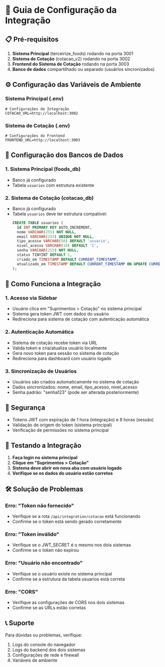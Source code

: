 # 🚀 Guia de Configuração da Integração

## 📋 Pré-requisitos

1. **Sistema Principal** (terceirize_foods) rodando na porta 3001
2. **Sistema de Cotação** (cotacao_v2) rodando na porta 3002
3. **Frontend do Sistema de Cotação** rodando na porta 3003
4. **Banco de dados** compartilhado ou separado (usuários sincronizados)

## ⚙️ Configuração das Variáveis de Ambiente

### Sistema Principal (.env)
```env
# Configurações de Integração
COTACAO_URL=http://localhost:3002
```

### Sistema de Cotação (.env)
```env
# Configurações do Frontend
FRONTEND_URL=http://localhost:3003
```

## 🔧 Configuração dos Bancos de Dados

### 1. Sistema Principal (foods_db)
- Banco já configurado
- Tabela `usuarios` com estrutura existente

### 2. Sistema de Cotação (cotacao_db)
- Banco já configurado
- Tabela `usuarios` deve ter estrutura compatível:
  ```sql
  CREATE TABLE usuarios (
    id INT PRIMARY KEY AUTO_INCREMENT,
    nome VARCHAR(255) NOT NULL,
    email VARCHAR(255) UNIQUE NOT NULL,
    tipo_acesso VARCHAR(50) DEFAULT 'usuario',
    nivel_acesso VARCHAR(10) DEFAULT 'I',
    senha VARCHAR(255) NOT NULL,
    status TINYINT DEFAULT 1,
    criado_em TIMESTAMP DEFAULT CURRENT_TIMESTAMP,
    atualizado_em TIMESTAMP DEFAULT CURRENT_TIMESTAMP ON UPDATE CURRENT_TIMESTAMP
  );
  ```

## 🚀 Como Funciona a Integração

### 1. **Acesso via Sidebar**
- Usuário clica em "Suprimentos > Cotação" no sistema principal
- Sistema gera token JWT com dados do usuário
- Redireciona para sistema de cotação com autenticação automática

### 2. **Autenticação Automática**
- Sistema de cotação recebe token via URL
- Valida token e cria/atualiza usuário localmente
- Gera novo token para sessão no sistema de cotação
- Redireciona para dashboard com usuário logado

### 3. **Sincronização de Usuários**
- Usuários são criados automaticamente no sistema de cotação
- Dados sincronizados: nome, email, tipo_acesso, nivel_acesso
- Senha padrão: "senha123" (pode ser alterada posteriormente)

## 🔐 Segurança

- Tokens JWT com expiração de 1 hora (integração) e 8 horas (sessão)
- Validação de origem do token (sistema principal)
- Verificação de permissões no sistema principal

## 📱 Testando a Integração

1. **Faça login no sistema principal**
2. **Clique em "Suprimentos > Cotação"**
3. **Sistema deve abrir em nova aba com usuário logado**
4. **Verifique se os dados do usuário estão corretos**

## 🛠️ Solução de Problemas

### Erro: "Token não fornecido"
- Verifique se a rota `/api/integration/cotacao` está funcionando
- Confirme se o token está sendo gerado corretamente

### Erro: "Token inválido"
- Verifique se o JWT_SECRET é o mesmo nos dois sistemas
- Confirme se o token não expirou

### Erro: "Usuário não encontrado"
- Verifique se o usuário existe no sistema principal
- Confirme se a estrutura da tabela usuarios está correta

### Erro: "CORS"
- Verifique as configurações de CORS nos dois sistemas
- Confirme se as URLs estão corretas

## 📞 Suporte

Para dúvidas ou problemas, verifique:
1. Logs do console do navegador
2. Logs do backend dos dois sistemas
3. Configurações de rede e firewall
4. Variáveis de ambiente 